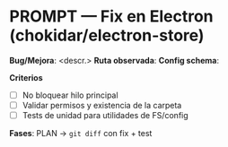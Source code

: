 # PROMPT — Fix en Electron (chokidar/electron-store)

**Bug/Mejora**: <descr.>
**Ruta observada**: <path>
**Config schema**: <keys>

**Criterios**
- [ ] No bloquear hilo principal
- [ ] Validar permisos y existencia de la carpeta
- [ ] Tests de unidad para utilidades de FS/config

**Fases**: PLAN → `git diff` con fix + test
